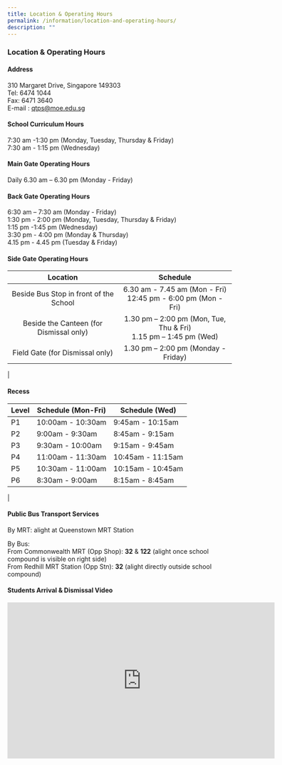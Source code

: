 ```yaml
---
title: Location & Operating Hours
permalink: /information/location-and-operating-hours/
description: ""
---
```

### **Location & Operating Hours**

#### **Address**
310 Margaret Drive, Singapore 149303<br>
Tel: 6474 1044  <br>
Fax: 6471 3640  <br>
E-mail : [qtps@moe.edu.sg](mailto:qtps@moe.edu.sg)

#### **School Curriculum Hours**
7:30 am -1:30 pm (Monday, Tuesday, Thursday & Friday) <br>
7:30 am - 1:15 pm (Wednesday)

#### **Main Gate Operating Hours**
Daily 6.30 am – 6.30 pm (Monday - Friday)

#### **Back Gate Operating Hours**
6:30 am – 7:30 am (Monday - Friday) <br>
1:30 pm - 2:00 pm (Monday, Tuesday, Thursday & Friday)<br>
1:15 pm -1:45 pm (Wednesday)<br>
3:30 pm - 4:00 pm (Monday & Thursday)<br>
4.15 pm - 4.45 pm (Tuesday & Friday)

#### **Side Gate Operating Hours**

| Location | Schedule |
|:---:|:---:|
| Beside Bus Stop in front of the School | 6.30 am - 7.45 am (Mon - Fri)<br>12:45 pm - 6:00 pm (Mon - Fri) |
| Beside the Canteen (for Dismissal only) | 1.30 pm – 2:00 pm (Mon, Tue, Thu & Fri)<br>1.15 pm – 1:45 pm (Wed) |
|  Field Gate (for Dismissal only) |  1.30 pm – 2:00 pm (Monday - Friday) |
|

#### **Recess**

| Level | Schedule (Mon-Fri) | Schedule (Wed) |
|------|-------|-------|
|  P1 | 10:00am - 10:30am | 9:45am - 10:15am |
|  P2 | 9:00am - 9:30am | 8:45am - 9:15am |
|  P3 | 9:30am - 10:00am | 9:15am - 9:45am |
|  P4 | 11:00am - 11:30am | 10:45am - 11:15am |
|  P5 | 10:30am - 11:00am | 10:15am - 10:45am |
|  P6 | 8:30am - 9:00am | 8:15am - 8:45am |
|

#### **Public Bus Transport Services**

By MRT: alight at Queenstown MRT Station<br>

By Bus:<br>
From Commonwealth MRT (Opp Shop): <b>32</b> & <b>122</b> (alight once school compound is visible on right side)<br>
From Redhill MRT Station (Opp Stn): <b>32</b> (alight directly outside school compound)

#### **Students Arrival & Dismissal Video**

<iframe width="600" height="350" src="https://www.youtube.com/embed/D3FxNJGYfUQ" title="2021 QtPS Safety for Students' Arrival and Dismissal" frameborder="0" allow="accelerometer; autoplay; clipboard-write; encrypted-media; gyroscope; picture-in-picture" allowfullscreen></iframe>